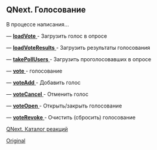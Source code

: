 ## QNext. Голосование

В процессе написания...









— [**loadVote** ](/docs-test/ph/reactions/loadvote)- Загрузить голос в опросе

— [**loadVoteResults** ](/docs-test/ph/reactions/loadvoteresults)- Загрузить результаты голосования

— [**takePollUsers**  ](/docs-test/ph/reactions/takepollusers)- Загрузить проголосовавших в опросе

— [**vote** ](/docs-test/ph/reactions/vote)- голосование

— [**voteAdd** ](/docs-test/ph/reactions/voteadd)- Добавить голос

— [**voteCancel** ](/docs-test/ph/reactions/votecancel)- Отменить голос

— [**voteOpen** ](/docs-test/ph/reactions/voteopen)- Открыть/закрыть голосование

— [**voteRevoke** ](/docs-test/ph/reactions/voterevoke)- Очистить (сбросить) голосование



[QNext. Каталог реакций](/docs-test/ph/reactions)
  
[Original](https://telegra.ph/QNext-admin-vote-about-07-05)